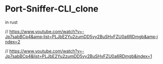 # Port-Sniffer-CLI_clone
in rust 

// https://www.youtube.com/watch?v=-Jp7sabBCp4&amp;list=PLJbE2Yu2zumDD5vy2BuSHvFZU0a6RDmgb&amp;index=2


// https://www.youtube.com/watch?v=-Jp7sabBCp4&list=PLJbE2Yu2zumDD5vy2BuSHvFZU0a6RDmgb&index=1

